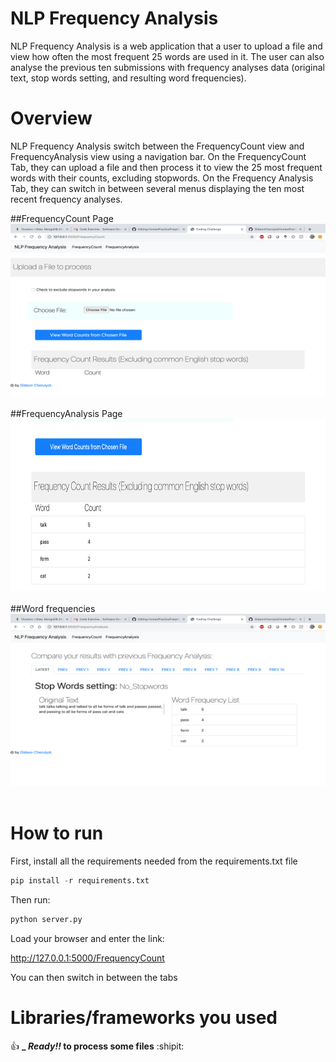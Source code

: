 # NLP Frequency Analysis

NLP Frequency Analysis is a web application that a user to upload a file and view how often the most frequent 25 words are used in it. The user can also analyse the previous ten submissions with frequency analyses data (original text, stop words setting, and resulting word frequencies).

# Overview
NLP Frequency Analysis switch between the FrequencyCount view and FrequencyAnalysis view using a navigation bar. On the FrequencyCount Tab, they can upload a file and then process it to view the 25 most frequent words with their counts, excluding stopwords. On the Frequency Analysis Tab, they can switch in between several menus displaying the ten most recent frequency analyses.


##FrequencyCount Page
<img src="src/Image1.png" width="550" height ="275"><br><br>
##FrequencyAnalysis Page
<img src="src/Image2.png" width="550" height ="275"><br><br>
##Word frequencies
<img src="src/Image3.png" width="550" height ="275"><br><br>


# How to run
First, install all the requirements needed from the requirements.txt file



```python
pip install -r requirements.txt
```

Then run:

```python
python server.py
```

Load your browser and enter the link: 

http://127.0.0.1:5000/FrequencyCount

You can then switch in between the tabs

#  Libraries/frameworks you used






:+1:  **_ _Ready!!_ to process some files**  :shipit:


